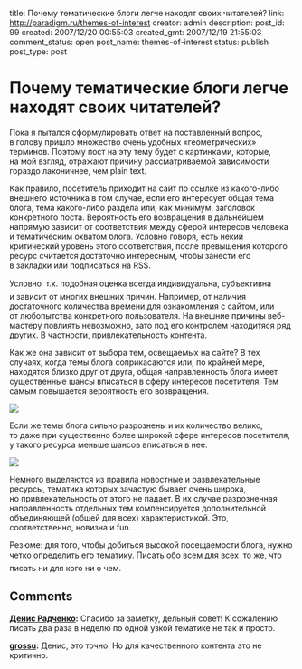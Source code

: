 title: Почему тематические блоги легче находят своих читателей?
link: http://paradigm.ru/themes-of-interest
creator: admin
description: 
post_id: 99
created: 2007/12/20 00:55:03
created_gmt: 2007/12/19 21:55:03
comment_status: open
post_name: themes-of-interest
status: publish
post_type: post

# Почему тематические блоги легче находят своих читателей?

Пока я пытался сформулировать ответ на поставленный вопрос, в голову пришло множество очень удобных «геометрических» терминов. Поэтому пост на эту тему будет с картинками, которые, на мой взгляд, отражают причину рассматриваемой зависимости гораздо лаконичнее, чем plain text.

Как правило, посетитель приходит на сайт по ссылке из какого-либо внешнего источника в том случае, если его интересует общая тема блога, тема какого-либо раздела или, как минимум, заголовок конкретного поста. Вероятность его возвращения в дальнейшем напрямую зависит от соответствия между сферой интересов человека и тематическим охватом блога. Условно говоря, есть некий критический уровень этого соответствия, после превышения которого ресурс считается достаточно интересным, чтобы занести его в закладки или подписаться на RSS.

Условно  т.к. подобная оценка всегда индивидуальна, субъективна и зависит от многих внешних причин. Например, от наличия достаточного количества времени для ознакомления с сайтом, или от любопытства конкретного пользователя. На внешние причины веб-мастеру повлиять невозможно, зато под его контролем находитяся ряд других. В частности, привлекательность контента.

Как же она зависит от выбора тем, освещаемых на сайте?  В тех случаях, когда темы блога соприкасаются или, по крайней мере, находятся близко друг от друга, общая направленность блога имеет существенные шансы вписаться в сферу интересов посетителя. Тем самым повышается вероятность его возвращения.

![](/;-\)/2007/12/1.png)

Если же темы блога сильно разрознены и их количество велико, то даже при существенно более широкой сфере интересов посетителя, у такого ресурса меньше шансов вписаться в нее.

![](/;-\)/2007/12/2.png)

Немного выделяются из правила новостные и развлекательные ресурсы, тематика которых зачастую бывает очень широка, но привлекательность от этого не падает. В их случае разрозненная направленность отдельных тем компенсируется дополнительной объединяющей (общей для всех) характеристикой. Это, соответственно, новизна и fun.

Резюме: для того, чтобы добиться высокой посещаемости блога, нужно четко определить его тематику. Писать обо всем для всех  то же, что писать ни для кого ни о чем.

## Comments

**[Денис Радченко](#103 "2007/12/20 17:48:49"):** Спасибо за заметку, дельный совет! К сожалению писать два раза в неделю по одной узкой тематике не так и просто.

**[grossu](#106 "2007/12/22 02:04:23"):** Денис, это точно. Но для качественного контента это не критично.

